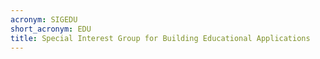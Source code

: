 ```yaml
---
acronym: SIGEDU
short_acronym: EDU
title: Special Interest Group for Building Educational Applications
---
```

